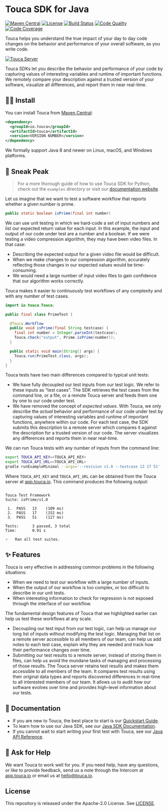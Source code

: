 # Touca SDK for Java

[![Maven Central](https://img.shields.io/maven-central/v/io.touca/touca?color=blue)](https://search.maven.org/artifact/io.touca/touca)
[![License](https://img.shields.io/github/license/trytouca/touca-java?color=blue)](https://github.com/trytouca/touca-java/blob/main/LICENSE)
[![Build Status](https://img.shields.io/github/workflow/status/trytouca/touca-java/touca-java-main)](https://github.com/trytouca/touca-java/actions)
[![Code Quality](https://img.shields.io/codacy/grade/a98ce7c10db1482da22c6922c334959f)](https://app.codacy.com/gh/trytouca/touca-java)
[![Code Coverage](https://img.shields.io/codecov/c/github/trytouca/touca-java)](https://app.codecov.io/gh/trytouca/touca-java)

Touca helps you understand the true impact of your day to day code changes on
the behavior and performance of your overall software, as you write code.

[![Touca Server](https://touca-public-assets.s3.us-east-2.amazonaws.com/touca-screenshot-suite-page.jpg)](https://touca-public-assets.s3.us-east-2.amazonaws.com/touca-screenshot-suite-page.jpg)

Touca SDKs let you describe the behavior and performance of your code by
capturing values of interesting variables and runtime of important functions. We
remotely compare your description against a trusted version of your software,
visualize all differences, and report them in near real-time.

## 🧑‍🔧 Install

You can install Touca from
[Maven Central](https://search.maven.org/artifact/io.touca/touca):

```xml
<dependency>
  <groupId>io.touca</groupId>
  <artifactId>touca</artifactId>
  <version>VERSION NUMBER</version>
</dependency>
```

We formally support Java 8 and newer on Linux, macOS, and Windows platforms.

## 👀 Sneak Peak

> For a more thorough guide of how to use Touca SDK for Python, check out the
> `examples` directory or visit our
> [documentation website](https://touca.io/docs).

Let us imagine that we want to test a software workflow that reports whether a
given number is prime.

```java
public static boolean isPrime(final int number)
```

We can use unit testing in which we hard-code a set of input numbers and list
our expected return value for each input. In this example, the input and output
of our code under test are a number and a boolean. If we were testing a video
compression algorithm, they may have been video files. In that case:

- Describing the expected output for a given video file would be difficult.
- When we make changes to our compression algorithm, accurately reflecting those
  changes in our expected values would be time-consuming.
- We would need a large number of input video files to gain confidence that our
  algorithm works correctly.

Touca makes it easier to continuously test workflows of any complexity and with
any number of test cases.

```java
import io.touca.Touca;

public final class PrimeTest {

  @Touca.Workflow
  public void isPrime(final String testcase) {
    final int number = Integer.parseInt(testcase);
    Touca.check("output", Prime.isPrime(number));
  }

  public static void main(String[] args) {
    Touca.run(PrimeTest.class, args);
  }
}
```

Touca tests have two main differences compared to typical unit tests:

- We have fully decoupled our test inputs from our test logic. We refer to these
  inputs as "test cases". The SDK retrieves the test cases from the command
  line, or a file, or a remote Touca server and feeds them one by one to our
  code under test.
- We have removed the concept of _expected values_. With Touca, we only describe
  the _actual_ behavior and performance of our code under test by capturing
  values of interesting variables and runtime of important functions, anywhere
  within our code. For each test case, the SDK submits this description to a
  remote server which compares it against the description for a trusted version
  of our code. The server visualizes any differences and reports them in near
  real-time.

We can run Touca tests with any number of inputs from the command line:

```bash
export TOUCA_API_KEY=<TOUCA_API_KEY>
export TOUCA_API_URL=<TOUCA_API_URL>
gradle runExampleMinimal --args='--revision v1.0 --testcase 13 17 51'
```

Where `TOUCA_API_KEY` and `TOUCA_API_URL` can be obtained from the Touca server
at [app.touca.io](https://app.touca.io). This command produces the following
output:

```text

Touca Test Framework
Suite: isPrime/v1.0

 1.  PASS   13    (109 ms)
 2.  PASS   17    (152 ms)
 3.  PASS   51    (127 ms)

Tests:      3 passed, 3 total
Time:       0.91 s

✨   Ran all test suites.

```

## ✨ Features

Touca is very effective in addressing common problems in the following
situations:

- When we need to test our workflow with a large number of inputs.
- When the output of our workflow is too complex, or too difficult to describe
  in our unit tests.
- When interesting information to check for regression is not exposed through
  the interface of our workflow.

The fundamental design features of Touca that we highlighted earlier can help us
test these workflows at any scale.

- Decoupling our test input from our test logic, can help us manage our long
  list of inputs without modifying the test logic. Managing that list on a
  remote server accessible to all members of our team, can help us add notes to
  each test case, explain why they are needed and track how their performance
  changes over time.
- Submitting our test results to a remote server, instead of storing them in
  files, can help us avoid the mundane tasks of managing and processing of those
  results. The Touca server retains test results and makes them accessible to
  all members of the team. It compares test results using their original data
  types and reports discovered differences in real-time to all interested
  members of our team. It allows us to audit how our software evolves over time
  and provides high-level information about our tests.

## 📖 Documentation

- If you are new to Touca, the best place to start is our
  [Quickstart Guide](https://touca.io/docs/basics/quickstart).
- To learn how to use our Java SDK, see our
  [Java SDK Documentation](https://touca.io/docs/sdk/java/quickstart).
- If you cannot wait to start writing your first test with Touca, see our
  [Java API Reference](https://app.touca.io/docs/clients/java/api.html).

## 🙋 Ask for Help

We want Touca to work well for you. If you need help, have any questions, or
like to provide feedback, send us a note through the Intercom at
[app.touca.io](https://app.touca.io) or email us at <hello@touca.io>.

## License

This repository is released under the Apache-2.0 License. See
[LICENSE](https://github.com/trytouca/touca-java/blob/main/LICENSE).
